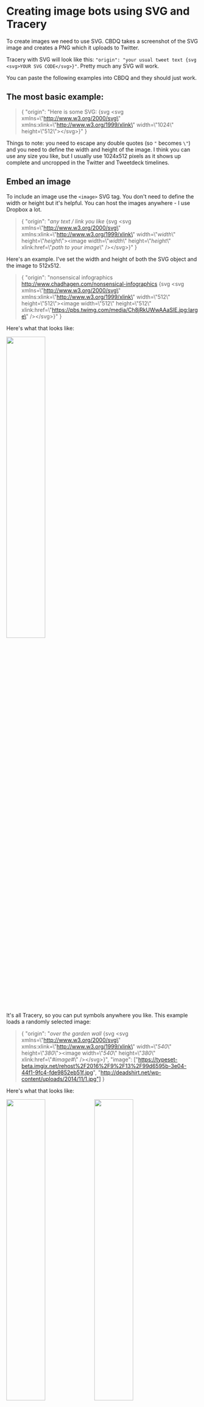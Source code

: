 # Creating image bots using SVG and Tracery

To create images we need to use SVG. CBDQ takes a screenshot of the SVG image and creates a PNG which it uploads to Twitter.

Tracery with SVG will look like this: `"origin": "your usual tweet text {svg <svg>YOUR SVG CODE</svg>}"`. Pretty much any SVG will work.

You can paste the following examples into CBDQ and they should just work.

## The most basic example:
> {
  "origin": "Here is some SVG: {svg <svg xmlns=\\"http://www.w3.org/2000/svg\" xmlns:xlink=\\"http://www.w3.org/1999/xlink\" width=\\"1024\\" height=\\"512\\"><\/svg>}"
}

Things to note: you need to escape any double quotes (so `"` becomes `\"`) and you need to define the width and height of the image. I think you can use any size you like, but I usually use 1024x512 pixels as it shows up complete and uncropped in the Twitter and Tweetdeck timelines.

## Embed an image
To include an image use the `<image>` SVG tag. You don't need to define the width or height but it's helpful. You can host the images anywhere - I use Dropbox a lot.
> {
  "origin": "*any text / link you like* {svg <svg xmlns=\\"http://www.w3.org/2000/svg\" xmlns:xlink=\\"http://www.w3.org/1999/xlink\" width=\\"*width*\\" height=\\"*height*\\"><image width=\\"*width*\\" height=\\"*height*\\" xlink:href=\\"*path to your image*\\" /><\/svg>}"
}

Here's an example. I've set the width and height of both the SVG object and the image to 512x512.
> {
  "origin": "nonsensical infographics http://www.chadhagen.com/nonsensical-infographics {svg <svg xmlns=\\"http://www.w3.org/2000/svg\" xmlns:xlink=\\"http://www.w3.org/1999/xlink\" width=\\"512\\" height=\\"512\\"><image width=\\"512\\" height=\\"512\\" xlink:href=\\"https://pbs.twimg.com/media/Ch8jRkUWwAAaSlE.jpg:large\" /><\/svg>}"
}

Here's what that looks like:

<img src="https://www.dropbox.com/s/ltcj5f9kkj3az1e/2017-06-16_23-59-25.png?raw=1" width="45%" />

It's all Tracery, so you can put symbols anywhere you like. This example loads a randomly selected image:
> {
  "origin": "*over the garden wall* {svg <svg xmlns=\\"http://www.w3.org/2000/svg\" xmlns:xlink=\\"http://www.w3.org/1999/xlink\" width=\\"*540*\\" height=\\"*380*\\"><image width=\\"*540*\\" height=\\"*380*\\" xlink:href=\\"*#image#*\\" /><\/svg>}",
  "image": ["https://typeset-beta.imgix.net/rehost%2F2016%2F9%2F13%2F99d6595b-3e04-44f1-9fc4-fde9852eb51f.jpg", "http://deadshirt.net/wp-content/uploads/2014/11/1.jpg"]
}

Here's what that looks like:

<img src="https://www.dropbox.com/s/sotpa2z0cq0r61k/2017-06-16_23-45-18.png?raw=1" width="45%" /> <img src="https://www.dropbox.com/s/v4xi3iu3buzc4zr/2017-06-16_23-42-54.png?raw=1" width="45%" />

## Adding text to your image

To add text use the `<text>` SVG tag.

```xml
<text x=\"256\" y=\"300\" font-size=\"30\" text-anchor=\"middle\">plain text</text>
```

> {
  "origin": "plain text {svg <svg xmlns=\\"http://www.w3.org/2000/svg\" xmlns:xlink=\\"http://www.w3.org/1999/xlink\" width=\\"500\\" height=\\"391\\"><image width=\\"500\\" height=\\"391\\" xlink:href=\\"https://s-media-cache-ak0.pinimg.com/736x/ae/fb/9a/aefb9a99eab8f0eebdb0c599a78b1b75.jpg\" /><text x=\\"256\\" y=\\"300\\" font-size=\\"30\\" text-anchor=\\"middle\\">WHAT IS GOING ON HERE???<\/text><\/svg>}"
}

<img src="https://www.dropbox.com/s/7hiztl37785zbef/2017-06-17_00-14-55.png?raw=1" width="45%" />

Play around with the `x` and `y` values to move the text around. Setting `text-anchor="middle"` means the text is centred.

But we can do better and style the text.

> {
  "origin": "nicer text {svg <svg xmlns=\\"http://www.w3.org/2000/svg\" xmlns:xlink=\\"http://www.w3.org/1999/xlink\" width=\\"500\\" height=\\"391\\"><image width=\\"500\\" height=\\"391\\" xlink:href=\\"https://s-media-cache-ak0.pinimg.com/736x/ae/fb/9a/aefb9a99eab8f0eebdb0c599a78b1b75.jpg\" /><text x=\\"256\\" y=\\"300\\" font-size=\\"30\\" stroke=\\"black\\" stroke-width=\\"1\\" fill=\\"white\\" text-anchor=\\"middle\\" style=\\"font-family: Impact\\">WHAT IS GOING ON HERE???<\/text><\/svg>}"
}

<img src="https://www.dropbox.com/s/n9f1hww0pmcxjbk/2017-06-17_00-20-58.png?raw=1" width="45%" />

We're limited to the fonts installed on the computer that runs CBDQ, which isn't much. Happily we can embed webfonts (you can choose from about a million here https://fonts.google.com/)

> {
  "origin": "pretty text using a webfont {svg <svg xmlns=\\"http://www.w3.org/2000/svg\" xmlns:xlink=\\"http://www.w3.org/1999/xlink\" width=\\"500\\" height=\\"391\\"><image width=\\"500\\" height=\\"391\\" xlink:href=\\"https://s-media-cache-ak0.pinimg.com/736x/ae/fb/9a/aefb9a99eab8f0eebdb0c599a78b1b75.jpg\" /><text x=\\"256\\" y=\\"300\\" font-family=\\"Luckiest Guy\\"  font-size=\\"30\\" stroke=\\"black\\" stroke-width=\\"1\\" fill=\\"white\\" text-anchor=\\"middle\\" style=\\"font-family:'Luckiest Guy'\\">WHAT IS GOING ON HERE???<\/text><style type=\\"text/css\\">@import url(http://fonts.googleapis.com/css?family=Luckiest+Guy);<\/style><\/svg>}"
}

<img src="https://www.dropbox.com/s/kpg7k09vg1lj00e/2017-06-17_00-20-39.png?raw=1" width="45%" />

Much better!

## Motivational poster bot

Put it all together and we can create a fake motivational poster bot. This one loads a random image, creates a nonsense sentence, and uses the same text in the tweet as well as in the image (using Tracery variables)

> {
	"origin" : ["#statement_with_image#"],
  "statement_with_image" : ["[statement:#statement.capitalize#] #statement# {svg <svg xmlns=\\"http://www.w3.org/2000/svg\\" xmlns:xlink=\\"http://www.w3.org/1999/xlink\\" version=\\"1.1\\" width=\\"890\\" height=\\"525\\" style=\\"position: relative;\\"><image x=\\"0\\" y=\\"0\\" width=\\"890\\" height=\\"525\\" xlink:href=\\"#image#\\" /><foreignObject x=\\"0\\" y=\\"0\\" width=\\"890\\" height=\\"525\\"><p style=\\"padding: 2%; width: 90%; font-size:80px; line-height:1.2; color:rgba(255, 255, 255, 1); font-family:'Luckiest Guy'; text-align:center; 0; position: absolute; bottom: 0px; background-color: rgba(0, 0, 0, 0.5); margin:5%;\\">#statement#<\/p><\/foreignObject><style type=\\"text/css\\">@import url(http://fonts.googleapis.com/css?family=Luckiest+Guy);<\/style><\/svg>}"],
	"googlefont" : ["Luckiest Guy"],
	"image" : ["https://static.pexels.com/photos/6546/sky-night-space-trees-large.jpeg", "https://static.pexels.com/photos/94847/pexels-photo-94847-large.jpeg", "https://static.pexels.com/photos/96377/pexels-photo-96377-large.jpeg", "https://static.pexels.com/photos/96414/pexels-photo-96414-large.jpeg", "https://static.pexels.com/photos/96375/pexels-photo-96375-large.jpeg", "https://static.pexels.com/photos/95632/pexels-photo-95632-large.jpeg"],
  "statement": ["wake up and #sense# the #thing#"],
	"sense" : ["smell", "enjoy", "taste"],
	"thing" : ["coffee", "tea", "marmite", "peanut butter", "milk", "orange juice", "granola"]
}

<img src="https://www.dropbox.com/s/zz826h26e6kpfsi/2017-06-17_00-46-42.png?raw=1" width="45%" /> <img src="https://www.dropbox.com/s/vvn62un1il7h1eo/2017-06-17_00-48-58.png?raw=1" width="45%" />

## Coming soon
* overlaying images on top of each other
* using SVG filters to modify images
* using javscript to modify SVG content

